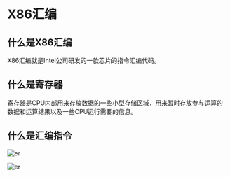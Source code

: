 # X86汇编

## 什么是X86汇编
X86汇编就是Intel公司研发的一款芯片的指令汇编代码。

## 什么是寄存器
寄存器是CPU内部用来存放数据的一些小型存储区域，用来暂时存放参与运算的数据和运算结果以及一些CPU运行需要的信息。

<DocsAD/>

## 什么是汇编指令

![er](/imgs/rev/opcode/ass.png)

![er](/imgs/rev/opcode/x86format.png)

